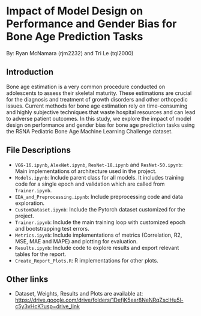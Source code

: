 # Impact of Model Design on Performance and Gender Bias for Bone Age Prediction Tasks

By: Ryan McNamara (rjm2232) and Tri Le (tql2000)

## Introduction
Bone age estimation is a very common procedure conducted on adolescents to
assess their skeletal maturity. These estimations are crucial for the diagnosis and
treatment of growth disorders and other orthopedic issues. Current methods for
bone age estimation rely on time-consuming and highly subjective techniques that
waste hospital resources and can lead to adverse patient outcomes. In this study, we
explore the impact of model design on performance and gender bias for bone age
prediction tasks using the RSNA Pediatric Bone Age Machine Learning Challenge
dataset.

## File Descriptions
- `VGG-16.ipynb`, `AlexNet.ipynb`, `ResNet-18.ipynb` and `ResNet-50.ipynb`: Main implementations of architecture used in the project.
- `Models.ipynb`: Include parent class for all models. It includes training code for a single epoch and validation which are called from `Trainer.ipynb`.
- `EDA_and_Preprocessing.ipynb`: Include preprocessing code and data exploration.
- `CustomDataset.ipynb`: Include the Pytorch dataset customized for the project.
- `Trainer.ipynb`: Include the main training loop with customized epoch and bootstrapping test errors.
- `Metrics.ipynb`: Include implementations of metrics (Correlation, R2, MSE, MAE and MAPE) and plotting for evaluation.
- `Results.ipynb`: Include code to explore results and export relevant tables for the report.
- `Create_Report_Plots.R`: R implementations for other plots.

## Other links
- Dataset, Weights, Results and Plots are available at: https://drive.google.com/drive/folders/1DefjK5ear8NeNRqZsclHu5l-c5y3vHcK?usp=drive_link
